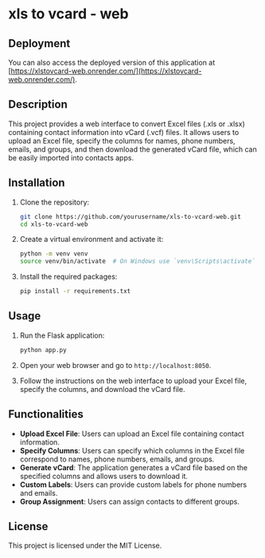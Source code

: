 # xls to vcard - web
## Deployment
You can also access the deployed version of this application at [https://xlstovcard-web.onrender.com/](https://xlstovcard-web.onrender.com/).

## Description
This project provides a web interface to convert Excel files (.xls or .xlsx) containing contact information into vCard (.vcf) files. It allows users to upload an Excel file, specify the columns for names, phone numbers, emails, and groups, and then download the generated vCard file, which can be easily imported into contacts apps.

## Installation
1. Clone the repository:
    ```sh
    git clone https://github.com/yourusername/xls-to-vcard-web.git
    cd xls-to-vcard-web
    ```

2. Create a virtual environment and activate it:
    ```sh
    python -m venv venv
    source venv/bin/activate  # On Windows use `venv\Scripts\activate`
    ```

3. Install the required packages:
    ```sh
    pip install -r requirements.txt
    ```

## Usage
1. Run the Flask application:
    ```sh
    python app.py
    ```

2. Open your web browser and go to `http://localhost:8050`.

3. Follow the instructions on the web interface to upload your Excel file, specify the columns, and download the vCard file.

## Functionalities
- **Upload Excel File**: Users can upload an Excel file containing contact information.
- **Specify Columns**: Users can specify which columns in the Excel file correspond to names, phone numbers, emails, and groups.
- **Generate vCard**: The application generates a vCard file based on the specified columns and allows users to download it.
- **Custom Labels**: Users can provide custom labels for phone numbers and emails.
- **Group Assignment**: Users can assign contacts to different groups.

## License
This project is licensed under the MIT License.
